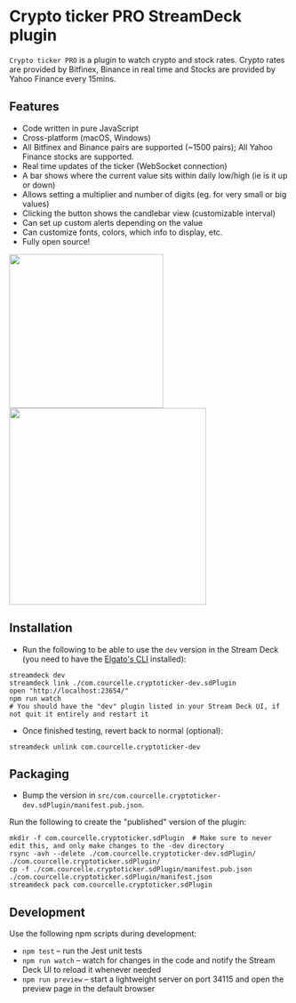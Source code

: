
# Crypto ticker PRO StreamDeck plugin
`Crypto ticker PRO` is a plugin to watch crypto and stock rates. Crypto rates are provided by Bitfinex, Binance in real time and Stocks are provided by Yahoo Finance every 15mins.

## Features
- Code written in pure JavaScript
- Cross-platform (macOS, Windows)
- All Bitfinex and Binance pairs are supported (~1500 pairs); All Yahoo Finance stocks are supported.
- Real time updates of the ticker (WebSocket connection)
- A bar shows where the current value sits within daily low/high (ie is it up or down)
- Allows setting a multiplier and number of digits (eg. for very small or big values)
- Clicking the button shows the candlebar view (customizable interval)
- Can set up custom alerts depending on the value
- Can customize fonts, colors, which info to display, etc.
- Fully open source!

<img src="https://github.com/tubededentifrice/streamdeck-crypto/raw/master/screenshot1.png" width="277" />
<img src="https://github.com/tubededentifrice/streamdeck-crypto/raw/master/screenshot2.png" width="354" />

## Installation
- Run the following to be able to use the `dev` version in the Stream Deck (you need to have the [Elgato's CLI](https://docs.elgato.com/streamdeck/sdk/introduction/getting-started) installed):
```
streamdeck dev
streamdeck link ./com.courcelle.cryptoticker-dev.sdPlugin
open "http://localhost:23654/"
npm run watch
# You should have the "dev" plugin listed in your Stream Deck UI, if not quit it entirely and restart it
```

- Once finished testing, revert back to normal (optional):
```
streamdeck unlink com.courcelle.cryptoticker-dev
```

## Packaging
- Bump the version in `src/com.courcelle.cryptoticker-dev.sdPlugin/manifest.pub.json`.

Run the following to create the "published" version of the plugin:
```
mkdir -f com.courcelle.cryptoticker.sdPlugin  # Make sure to never edit this, and only make changes to the -dev directory
rsync -avh --delete ./com.courcelle.cryptoticker-dev.sdPlugin/ ./com.courcelle.cryptoticker.sdPlugin/
cp -f ./com.courcelle.cryptoticker.sdPlugin/manifest.pub.json ./com.courcelle.cryptoticker.sdPlugin/manifest.json
streamdeck pack com.courcelle.cryptoticker.sdPlugin
```


## Development

Use the following npm scripts during development:

- `npm test` – run the Jest unit tests
- `npm run watch` – watch for changes in the code and notify the Stream Deck UI to reload it whenever needed
- `npm run preview` – start a lightweight server on port 34115 and open the preview page in the default browser
